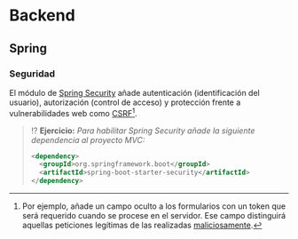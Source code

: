 # Backend

## Spring

### Seguridad

El módulo de [Spring Security](https://docs.spring.io/spring-security/reference/index.html) añade autenticación (identificación del usuario), autorización (control de acceso) y protección frente a vulnerabilidades web como [CSRF](../../tema5/js/vulnerabilidades-csrf.html)[^1].

> ⁉️ **Ejercicio:** _Para habilitar Spring Security añade la siguiente dependencia al proyecto MVC:_
> ```xml
> <dependency>
>   <groupId>org.springframework.boot</groupId>
>   <artifactId>spring-boot-starter-security</artifactId>
> </dependency>
> ```

[^1]: Por ejemplo, añade un campo oculto a los formularios con un token que será requerido cuando se procese en el servidor. Ese campo distinguirá aquellas peticiones legítimas de las realizadas [maliciosamente](../../tema5/js/vulnerabilidades-csrf.html#token).